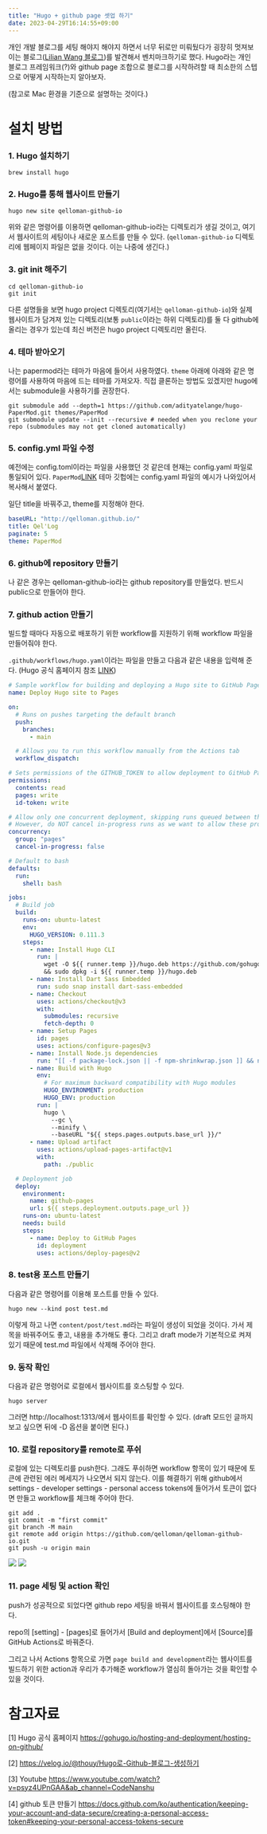 ```yaml
---
title: "Hugo + github page 셋업 하기"
date: 2023-04-29T16:14:55+09:00
---
```


개인 개발 블로그를 세팅 해야지 해야지 하면서 너무 뒤로만 미뤄뒀다가 굉장히 멋져보이는 블로그([Lilian Wang 블로그](https://lilianweng.github.io/))를 발견해서 벤치마크하기로 했다.
Hugo라는 개인 블로그 프레임워크(?)와 github page 조합으로 블로그를 시작하려할 때 최소한의 스텝으로 어떻게 시작하는지 알아보자.

(참고로 Mac 환경을 기준으로 설명하는 것이다.)

# 설치 방법

### 1. Hugo 설치하기

``` shell
brew install hugo
```


### 2. Hugo를 통해 웹사이트 만들기

``` shell
hugo new site qelloman-github-io
```
위와 같은 명령어를 이용하면 qelloman-github-io라는 디렉토리가 생길 것이고, 여기서 웹사이트의 세팅이나 새로운 포스트를 만들 수 있다.
(`qelloman-github-io` 디렉토리에 웹페이지 파일은 없을 것이다. 이는 나중에 생긴다.)

### 3. git init 해주기

```
cd qelloman-github-io
git init
```
다른 설명들을 보면 hugo project 디렉토리(여기서는 `qelloman-github-io`)와 실제 웹사이트가 담겨져 있는 디렉토리(보통 `public`이라는 하위 디렉토리)를 둘 다 github에 올리는 경우가 있는데 최신 버전은 hugo project 디렉토리만 올린다.

### 4. 테마 받아오기

나는 papermod라는 테마가 마음에 들어서 사용하였다. `theme` 아래에 아래와 같은 명령어를 사용하여 마음에 드는 테마를 가져오자. 직접 클론하는 방법도 있겠지만 hugo에서는 submodule을 사용하기를 권장한다.
```
git submodule add --depth=1 https://github.com/adityatelange/hugo-PaperMod.git themes/PaperMod
git submodule update --init --recursive # needed when you reclone your repo (submodules may not get cloned automatically)
```

### 5. config.yml 파일 수정

예전에는 config.toml이라는 파일을 사용했던 것 같은데 현재는 config.yaml 파일로 통일되어 있다. `PaperMod`[LINK](https://github.com/adityatelange/hugo-PaperMod) 테마 깃헙에는 config.yaml 파일의 예시가 나와있어서 복사해서 붙였다.

일단 title을 바꿔주고, theme를 지정해야 한다.
``` yaml
baseURL: "http://qelloman.github.io/"
title: Qel'Log
paginate: 5
theme: PaperMod
```

### 6. github에 repository 만들기

나 같은 경우는 qelloman-github-io라는 github repository를 만들었다. 반드시 public으로 만들어야 한다.

### 7. github action 만들기

빌드할 때마다 자동으로 배포하기 위한 workflow를 지원하기 위해 workflow 파일을 만들어줘야 한다.

`.github/workflows/hugo.yaml`이라는 파일을 만들고 다음과 같은 내용을 입력해 준다. (Hugo 공식 홈페이지 참조 [LINK](https://gohugo.io/hosting-and-deployment/hosting-on-github/))
``` yaml
# Sample workflow for building and deploying a Hugo site to GitHub Pages
name: Deploy Hugo site to Pages

on:
  # Runs on pushes targeting the default branch
  push:
    branches:
      - main

  # Allows you to run this workflow manually from the Actions tab
  workflow_dispatch:

# Sets permissions of the GITHUB_TOKEN to allow deployment to GitHub Pages
permissions:
  contents: read
  pages: write
  id-token: write

# Allow only one concurrent deployment, skipping runs queued between the run in-progress and latest queued.
# However, do NOT cancel in-progress runs as we want to allow these production deployments to complete.
concurrency:
  group: "pages"
  cancel-in-progress: false

# Default to bash
defaults:
  run:
    shell: bash

jobs:
  # Build job
  build:
    runs-on: ubuntu-latest
    env:
      HUGO_VERSION: 0.111.3
    steps:
      - name: Install Hugo CLI
        run: |
          wget -O ${{ runner.temp }}/hugo.deb https://github.com/gohugoio/hugo/releases/download/v${HUGO_VERSION}/hugo_extended_${HUGO_VERSION}_linux-amd64.deb \
          && sudo dpkg -i ${{ runner.temp }}/hugo.deb          
      - name: Install Dart Sass Embedded
        run: sudo snap install dart-sass-embedded
      - name: Checkout
        uses: actions/checkout@v3
        with:
          submodules: recursive
          fetch-depth: 0
      - name: Setup Pages
        id: pages
        uses: actions/configure-pages@v3
      - name: Install Node.js dependencies
        run: "[[ -f package-lock.json || -f npm-shrinkwrap.json ]] && npm ci || true"
      - name: Build with Hugo
        env:
          # For maximum backward compatibility with Hugo modules
          HUGO_ENVIRONMENT: production
          HUGO_ENV: production
        run: |
          hugo \
            --gc \
            --minify \
            --baseURL "${{ steps.pages.outputs.base_url }}/"          
      - name: Upload artifact
        uses: actions/upload-pages-artifact@v1
        with:
          path: ./public

  # Deployment job
  deploy:
    environment:
      name: github-pages
      url: ${{ steps.deployment.outputs.page_url }}
    runs-on: ubuntu-latest
    needs: build
    steps:
      - name: Deploy to GitHub Pages
        id: deployment
        uses: actions/deploy-pages@v2

```

### 8. test용 포스트 만들기

다음과 같은 명령어를 이용해 포스트를 만들 수 있다.
```
hugo new --kind post test.md
```

이렇게 하고 나면 `content/post/test.md`라는 파일이 생성이 되었을 것이다. 가서 제목을 바꿔주어도 좋고, 내용을 추가해도 좋다. 그리고 draft mode가 기본적으로 켜져 있기 때문에 test.md 파일에서 삭제해 주어야 한다.

### 9. 동작 확인

다음과 같은 명령어로 로컬에서 웹사이트를 호스팅할 수 있다.
```
hugo server
```

그러면 http://localhost:1313/에서 웹사이트를 확인할 수 있다. (draft 모드인 글까지 보고 싶으면 뒤에 -D 옵션을 붙이면 된다.)

### 10. 로컬 repository를 remote로 푸쉬

로컬에 있는 디렉토리를 push한다. 그래도 푸쉬하면 workflow 항목이 있기 때문에 토큰에 관련된 에러 메세지가 나오면서 되지 않는다. 이를 해결하기 위해 github에서 settings - developer settings - personal access tokens에 들어가서 토큰이 없다면 만들고 workflow를 체크해 주어야 한다.

```
git add .
git commit -m "first commit"
git branch -M main
git remote add origin https://github.com/qelloman/qelloman-github-io.git
git push -u origin main
```
![](2023-04-29-21-06-02.png)
![](2023-04-29-21-06-16.png)
### 11. page 세팅 및 action 확인

push가 성공적으로 되었다면 github repo 세팅을 바꿔서 웹사이트를 호스팅해야 한다.

repo의 [setting] - [pages]로 들어가서 [Build and deployment]에서 [Source]를 GitHub Actions로 바꿔준다.

그리고 나서 Actions 항목으로 가면 `page build and development`라는 웹사이트를 빌드하기 위한 action과 우리가 추가해준 workflow가 열심히 돌아가는 것을 확인할 수 있을 것이다.


# 참고자료
[1] Hugo 공식 홈페이지 https://gohugo.io/hosting-and-deployment/hosting-on-github/

[2] https://velog.io/@thouy/Hugo로-Github-블로그-생성하기

[3] Youtube https://www.youtube.com/watch?v=psyz4UPnGAA&ab_channel=CodeNanshu

[4] github 토큰 만들기 https://docs.github.com/ko/authentication/keeping-your-account-and-data-secure/creating-a-personal-access-token#keeping-your-personal-access-tokens-secure

